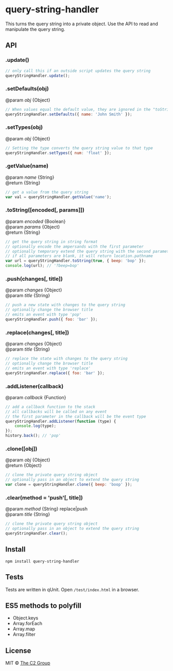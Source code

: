 query-string-handler
====================

This turns the query string into a private object. Use the API to read and manipulate the query string.

API
---

### .update()

```js
// only call this if an outside script updates the query string
queryStringHandler.update();
```

### .setDefaults(obj)
@param *obj* {Object}  

```js
// When values equal the default value, they are ignored in the "toString"
queryStringHandler.setDefaults({ name: 'John Smith' });
```

### .setTypes(obj)
@param *obj* {Object}  

```js
// Setting the type converts the query string value to that type
queryStringHandler.setTypes({ num: 'float' });
```

### .getValue(name)
@param *name* {String}  
@return {String}  

```js
// get a value from the query string
var val = queryStringHandler.getValue('name');
```

### .toString([encoded[, params]])
@param *encoded* {Boolean}  
@param *params* {Object}  
@return {String}  

```js
// get the query string in string format
// optionally encode the ampersands with the first parameter
// optionally temporary extend the query string with the second parameter
// if all parameters are blank, it will return location.pathname
var url = queryStringHandler.toString(true, { beep: 'bop' });
console.log(url); // '?beep=bop'
```

### .push(changes[, title])
@param *changes* {Object}  
@param *title* {String}  

```js
// push a new state with changes to the query string
// optionally change the browser title
// emits an event with type 'pop'
queryStringHandler.push({ foo: 'bar' });
```

### .replace(changes[, title])
@param *changes* {Object}  
@param *title* {String}  

```js
// replace the state with changes to the query string
// optionally change the browser title
// emits an event with type 'replace'
queryStringHandler.replace({ foo: 'bar' });
```

### .addListener(callback)
@param *callback* {Function}  

```js
// add a callback function to the stack
// all callbacks will be called on any event
// the first parameter in the callback will be the event type
queryStringHandler.addListener(function (type) {
    console.log(type);
});
history.back(); // 'pop'
```

### .clone([obj])
@param *obj* {Object}  
@return {Object}

```js
// clone the private query string object
// optionally pass in an object to extend the query string
var clone = queryStringHandler.clone({ beep: 'boop' });
```

### .clear(method = 'push'[, title])
@param *method* {String} replace|push  
@param *title* {String}  

```js
// clone the private query string object
// optionally pass in an object to extend the query string
queryStringHandler.clear();
```


Install
-------

```
npm install query-string-handler
```


Tests
-----

Tests are written in qUnit. Open `/test/index.html` in a browser.


ES5 methods to polyfill
-----------------------

* Object.keys
* Array.forEach
* Array.map
* Array.filter


License
-------

MIT © [The C2 Group](https://c2experience.com)

